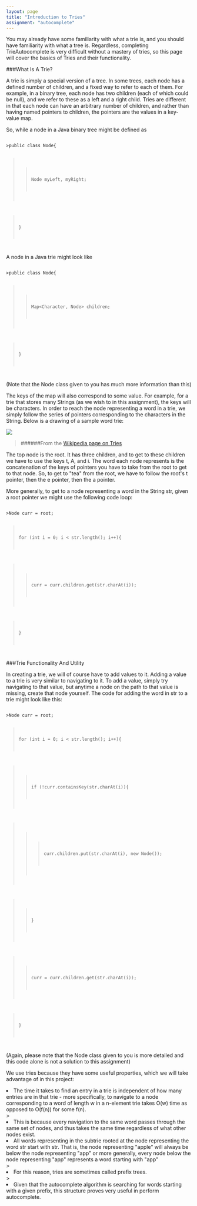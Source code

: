```yaml
---
layout: page
title: "Introduction to Tries"
assignment: "autocomplete"
---
```


You may already have some familiarity with what a trie is, and you should have familiarity with what a tree is. Regardless, completing TrieAutocomplete is very difficult without a mastery of tries, so this page will cover the basics of Tries and their functionality.

###What Is A Trie?

A trie is simply a special version of a tree. In some trees, each node has a defined number of children, and a fixed way to refer to each of them. For example, in a binary tree, each node has two children (each of which could be null), and we refer to these as a left and a right child. Tries are different in that each node can have an arbitrary number of children, and rather than having named pointers to children, the pointers are the values in a key-value map. 

So, while a node in a Java binary tree might be defined as 

<code>
>public class Node{

>>Node myLeft, myRight;

>}
</code>

A node in a Java trie might look like

<code>
>public class Node{

>> Map<Character, Node> children;

>}
</code>

(Note that the Node class given to you has much more information than this)

The keys of the map will also correspond to some value. For example, for a trie that stores many Strings (as we wish to in this assignment), the keys will be characters. In order to reach the node representing a word in a trie, we simply follow the series of pointers corresponding to the characters in the String. Below is a drawing of a sample word trie: 

<img src = "https://upload.wikimedia.org/wikipedia/commons/thumb/b/be/Trie_example.svg/400px-Trie_example.svg.png">

>######From the [Wikipedia page on Tries](https://en.wikipedia.org/wiki/Trie)

The top node is the root. It has three children, and to get to these children we have to use the keys t, A, and i. The word each node represents is the concatenation of the keys of pointers you have to take from the root to get to that node. So, to get to "tea" from the root, we have to follow the root's t pointer, then the e pointer, then the a pointer. 

More generally, to get to a node representing a word in the String str, given a root pointer we might use the following code loop:

<code>
>Node curr = root;

>for (int i = 0; i < str.length(); i++){

>>curr = curr.children.get(str.charAt(i));

>}
</code>

###Trie Functionality And Utility

In creating a trie, we will of course have to add values to it. Adding a value to a trie is very similar to navigating to it. To add a value, simply try navigating to that value, but anytime a node on the path to that value is missing, create that node yourself. The code for adding the word in str to a trie might look like this:

<code>
>Node curr = root;

>for (int i = 0; i < str.length(); i++){

>>if (!curr.containsKey(str.charAt(i)){

>>>curr.children.put(str.charAt(i), new Node());

>>}

>>curr = curr.children.get(str.charAt(i));

>}
</code>

(Again, please note that the Node class given to you is more detailed and this code alone is not a solution to this assignment)

We use tries because they have some useful properties, which we will take advantage of in this project:
<li>The time it takes to find an entry in a trie is independent of how many entries are in that trie - more specifically, to navigate to a node corresponding to a word of length w in a n-element trie takes O(w) time as opposed to O(f(n)) for some f(n). </li>
><li>This is because every navigation to the same word passes through the same set of nodes, and thus takes the same time regardless of what other nodes exist.</li>

<li>All words representing in the subtrie rooted at the node representing the word str start with str. That is, the node representing "apple" will always be below the node representing "app" or more generally, every node below the node representing "app" represents a word starting with "app"</li>
><li>For this reason, tries are sometimes called prefix trees. </li>
><li>Given that the autocomplete algorithm is searching for words starting with a given prefix, this structure proves very useful in perform autocomplete.</li>
